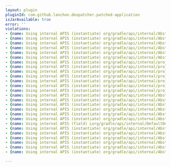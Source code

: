 ```yaml
---
layout: plugin
pluginId: com.github.lanchon.dexpatcher.patched-application
isJarAvailable: true
error: ''
violations:
- {name: Using internal APIS (instantiate) org/gradle/api/internal/AbstractTask}
- {name: Using internal APIS (instantiate) org/gradle/api/internal/AbstractTask}
- {name: Using internal APIS (instantiate) org/gradle/api/internal/AbstractTask}
- {name: Using internal APIS (instantiate) org/gradle/api/internal/AbstractTask}
- {name: Using internal APIS (instantiate) org/gradle/api/internal/AbstractTask}
- {name: Using internal APIS (instantiate) org/gradle/api/internal/AbstractTask}
- {name: Using internal APIS (instantiate) org/gradle/api/internal/project/ProjectInternal}
- {name: Using internal APIS (instantiate) org/gradle/api/internal/project/ProjectInternal}
- {name: Using internal APIS (instantiate) org/gradle/api/internal/project/ProjectInternal}
- {name: Using internal APIS (instantiate) org/gradle/api/internal/project/ProjectInternal}
- {name: Using internal APIS (instantiate) org/gradle/api/internal/project/ProjectInternal}
- {name: Using internal APIS (instantiate) org/gradle/api/internal/project/ProjectInternal}
- {name: Using internal APIS (instantiate) org/gradle/api/internal/project/ProjectInternal}
- {name: Using internal APIS (instantiate) org/gradle/api/internal/AbstractTask}
- {name: Using internal APIS (instantiate) org/gradle/api/internal/AbstractTask}
- {name: Using internal APIS (instantiate) org/gradle/api/internal/AbstractTask}
- {name: Using internal APIS (instantiate) org/gradle/api/internal/AbstractTask}
- {name: Using internal APIS (instantiate) org/gradle/api/internal/AbstractTask}
- {name: Using internal APIS (instantiate) org/gradle/api/internal/AbstractTask}
- {name: Using internal APIS (field) Lorg/gradle/api/internal/DefaultDomainObjectSet;}
- {name: Using internal APIS (instantiate) org/gradle/api/internal/AbstractTask}
- {name: Using internal APIS (instantiate) org/gradle/api/internal/AbstractTask}
- {name: Using internal APIS (instantiate) org/gradle/api/internal/AbstractTask}
- {name: Using internal APIS (instantiate) org/gradle/api/internal/AbstractTask}
- {name: Using internal APIS (instantiate) org/gradle/api/internal/AbstractTask}
- {name: Using internal APIS (instantiate) org/gradle/api/internal/AbstractTask}

---
```

